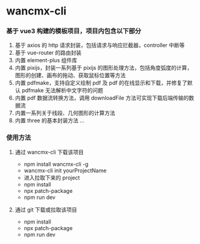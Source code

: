 # wancmx-cli

### 基于 vue3 构建的模板项目，项目内包含以下部分

1. 基于 axios 的 http 请求封装，包括请求与响应拦截器，controller 中断等
2. 基于 vue-router 的路由封装
3. 内置 element-plus 组件库
4. 内置 pixijs，封装一系列基于 pixijs 的图形处理方法，包括角度弧度的计算，图形的创建、画布的拖动、获取鼠标位置等方法
5. 内置 pdfmake，支持自定义绘制 pdf 及 pdf 的在线显示和下载，并修复了默认 pdfmake 无法解析中文字符的问题
6. 内置 pdf 数据流转换方法，调用 downloadFile 方法可实现下载后端传输的数据流
7. 内置一系列关于线段、几何图形的计算方法
8. 内置 three 的基本封装方法
   ...

### 使用方法

1. 通过 wancmx-cli 下载该项目

   - npm install wancmx-cli -g
   - wancmx-cli init yourProjectName
   - 进入拉取下来的 project
   - npm install
   - npx patch-package
   - npm run dev

2. 通过 git 下载或拉取该项目
   - npm install
   - npx patch-package
   - npm run dev
